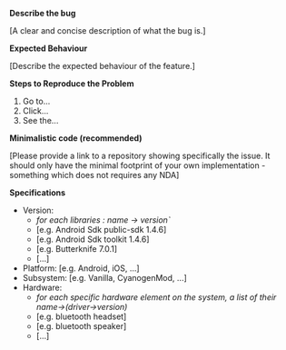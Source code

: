 **Describe the bug**

[A clear and concise description of what the bug is.]


**Expected Behaviour**

[Describe the expected behaviour of the feature.]

**Steps to Reproduce the Problem**

  1. Go to...
  2. Click...
  3. See the...

**Minimalistic code (recommended)**

[Please provide a link to a repository showing specifically the issue. It should only have the minimal footprint of your own implementation - something which does not requires any NDA]

**Specifications**

  - Version:
    - _for each libraries : name -> version`_
    - [e.g. Android Sdk public-sdk 1.4.6]
    - [e.g. Android Sdk toolkit 1.4.6]
    - [e.g. Butterknife 7.0.1]
    - [...]
  - Platform: [e.g. Android, iOS, ...]
  - Subsystem: [e.g. Vanilla, CyanogenMod, ...]
  - Hardware:
    - _for each specific hardware element on the system, a list of their name->(driver->version)_
    - [e.g. bluetooth headset]
    - [e.g. bluetooth speaker]
    - [...]
